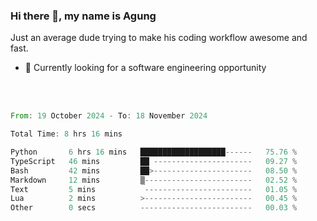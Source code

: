 ### Hi there 👋, my name is Agung
Just an average dude trying to make his coding workflow awesome and fast.

<!--
**agungfir98/agungfir98** is a ✨ _special_ ✨ repository because its `README.md` (this file) appears on your GitHub profile.
-->

- 🔭 Currently looking for a software engineering opportunity
<br/>
<br/>
<!--START_SECTION:waka-->

```rust
From: 19 October 2024 - To: 18 November 2024

Total Time: 8 hrs 16 mins

Python       6 hrs 16 mins   ███████████████████------   75.76 %
TypeScript   46 mins         ██ ----------------------   09.27 %
Bash         42 mins         ██>----------------------   08.50 %
Markdown     12 mins         ▒------------------------   02.52 %
Text         5 mins           ------------------------   01.05 %
Lua          2 mins          >------------------------   00.45 %
Other        0 secs          -------------------------   00.03 %
```

<!--END_SECTION:waka-->
